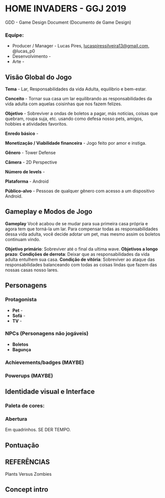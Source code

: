 HOME INVADERS - GGJ 2019
========================
GDD - Game Design Document
(Documento de Game Design)

### Equipe:
+ Producer / Manager - Lucas Pires, lucaspiressilveira13@gmail.com, @lucas_p0
+ Desenvolvimento -
+ Arte - 

Visão Global do Jogo
--------------------

**Tema** - Lar, Responsabilidades da vida Adulta, equilibrio e bem-estar.

**Conceito** -  Tornar sua casa um lar equilibrando as responsabilidades da vida adulta com aquelas coisinhas que nos fazem felizes.

**Objetivo** - Sobreviver a ondas de boletos a pagar, más notícias, coisas que quebram, roupa suja, etc. usando como defesa nosso pets, amigos, hobbies e atividades favoritos.

**Enredo básico** -

**Monetização / Viabilidade financeira** - Jogo feito por amor e instiga.


**Gênero** - Tower Defense


**Câmera**  - 2D Perspective


**Número de levels** - 


**Plataforma** - Android


**Público-alvo** - Pessoas de qualquer gênero com acesso a um dispositivo Android.
	



Gameplay e Modos de Jogo
------------------------

**Gameplay**
Você acabou de se mudar para sua primeira casa própria e agora tem que torná-la um lar. Para compensar todas as responsabilidades dessa vida adulta, você decide adotar um pet, mas mesmo assim os boletos continuam vindo.

**Objetivo primário**: Sobreviver até o final da ultima wave.
**Objetivos a longo prazo**: 
**Condições de derrota**: Deixar que as responsabilidades da vida adulta entulhem sua casa.
**Condição de vitória**: Sobreviver ao ataque das responsabilidades balanceando com todas as coisas lindas que fazem das nossas casas nosso lares.

Personagens 
-------------
### **Protagonista** 
+ **Pet** - 
+ **Sofá** - 
+ **TV** -  


### NPCs (Personagens não jogáveis)
+ **Boletos**
+ **Bagunça** 


### Achievements/badges (MAYBE)





### Powerups  (MAYBE)








Identidade visual e Interface
-----------------------------

### **Paleta de cores**: 






### **Abertura**
Em quadrinhos. SE DER TEMPO.



Pontuação
----------------




## **REFERÊNCIAS**
Plants Versus Zombies



## **Concept intro**
